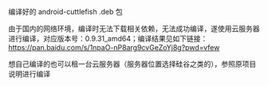 编译好的 android-cuttlefish .deb 包

由于国内的网络环境，编译时无法下载相关依赖，无法成功编译，遂使用云服务器进行编译，对应版本号：0.9.31_amd64；编译结果见如下链接：
https://pan.baidu.com/s/1npaO-nP8arg9cvGeZoYj8g?pwd=vfew

想自己编译的也可以租一台云服务器（服务器位置选择硅谷之类的），参照原项目说明进行编译




